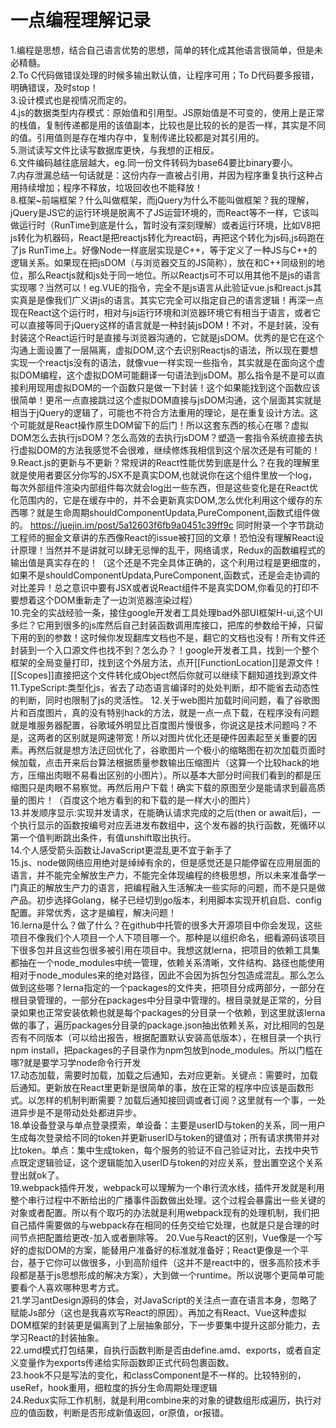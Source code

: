 # 一点编程理解记录

1.编程是思想，结合自己语言优势的思想，简单的转化成其他语言很简单，但是未必精髓。  
2.To C代码做错误处理的时候多输出默认值，让程序可用；To D代码要多报错，明确错误，及时stop！  
3.设计模式也是视情况而定的。  
4.js的数据类型内存模式：原始值和引用型。JS原始值是不可变的，使用上是正常的栈值，复制传递都是用的该值副本，比较也是比较的长的是否一样，其实是不同的值。引用值则是存在堆内存中，复制传递比较都是对其引用的。  
5.测试读写文件比读写数据库更快，与我想的正相反。  
6.文件编码越往底层越大，eg.同一份文件转码为base64要比binary要小。  
7.内存泄漏总结一句话就是：这份内存一直被占引用，并因为程序重复执行这种占用持续增加；程序不释放，垃圾回收也不能释放！  
8.框架~前端框架？什么叫做框架，而jQuery为什么不能叫做框架？我的理解，jQuery是JS它的运行环境是脱离不了JS运营环境的，而React等不一样，它该叫做运行时（RunTime到底是什么，暂时没有深刻理解）或者运行环境，比如V8把js转化为机器码，React是把reactjs转化为react码，再把这个转化为js码,js码跑在了js RunTime上。好像Node一样底层实现是C++，等于定义了一种JS与C++的逻辑关系。如果现在把jsDOM（与浏览器交互的JS简称），放在和C++同级别的地位，那么Reactjs就和js处于同一地位。所以Reactjs可不可以用其他不是js的语言实现哪？当然可以！eg.VUE的指令，完全不是js语言从此验证vue.js和react.js其实真是是像我们广义讲js的语言。其实它完全可以指定自己的语言逻辑！再深一点现在React这个运行时，相对与js运行环境和浏览器环境它有相当于语言，或者它可以直接等同于jQuery这样的语言就是一种封装jsDOM！不对，不是封装，没有封装这个React运行时是直接与浏览器沟通的，它就是jsDOM。优秀的是它在这个沟通上面设置了一层隔离，虚拟DOM,这个去识别Reactjs的语法，所以现在要想实现一个reactjs没有的语法，就像vue一样实现一些指令，其实就是在面向这个虚拟DOM编程，这个虚拟DOM可能翻译一句语法到jsDOM。那么指令是不是可以直接利用现用虚拟DOM的一个函数只是做一下封装！这个如果能找到这个函数应该很简单！更吊一点直接跳过这个虚拟DOM直接与jsDOM沟通，这个层面其实就是相当于jQuery的逻辑了，可能也不符合方法重用的理论，是在重复设计方法。这个可能就是React操作原生DOM留下的后门！所以这套东西的核心在哪？虚拟DOM怎么去执行jsDOM？怎么高效的去执行jsDOM？塑造一套指令系统直接去执行虚拟DOM的方法我感觉不会很难，继续修炼我相信到这个层次还是有可能的！  
9.React.js的更新与不更新？常规讲的React性能优势到底是什么？在我的理解里就是使用者要区分你写的JSX不是真实DOM,也就说你在这个组件里放一个log，每次外部组件渲染内部组件每次就会log出一些东西，但是这些变化是在React优化范围内的，它是在缓存中的，并不会更新真实DOM,怎么优化利用这个缓存的东西哪？就是生命周期shouldComponentUpdata,PureComponent,函数式组件做的。 https://juejin.im/post/5a12603f6fb9a0451c39ff9c 同时附录一个字节跳动工程师的掘金文章讲的东西像React的issue被打回的文章！恐怕没有理解React设计原理！当然并不是讲就可以肆无忌惮的乱干，网络请求，Redux的函数编程式的输出值是真实存在的！（这个还是不完全具体正确的，这个利用过程是更细度的，如果不是shouldComponentUpdata,PureComponent,函数式，还是会走协调的对比差异！总之意识中要有JSX或者说React组件不是真实DOM,你看见的打印不要想着这个DOM重新走了一边浏览器渲染过程）  
10.完全的实战经验一条，接住google开发者工具处理bad外部UI框架H-ui,这个UI多烂？它用到很多的js库然后自己封装函数调用库接口，把库的参数给干掉，只留下用的到的参数！这时候你发现翻库文档也不是，翻它的文档也没有！所有文件还封装到一个入口源文件也找不到？怎么办？！google开发者工具，找到一个整个框架的全局变量打印，找到这个外层方法，点开[[FunctionLocation]]是源文件！[[Scopes]]直接把这个文件转化成Object然后你就可以继续下翻知道找到源文件    
11.TypeScript:类型化js，省去了动态语言编译时的处处判断，却不能省去动态性的判断，同时也限制了js的灵活性。
12.关于web图片加载时间问题，看了谷歌图片和百度图片，真的没有特别hack的方法，就是一点一点下载，在程序没有问题就是堆服务器配置，谷歌域外明显比百度图片慢很多，你说这是技术问题吗？不是，这两者的区别就是网速带宽！所以对图片优化还是硬件因素起至关重要的因素。再然后就是想方法迂回优化了，谷歌图片一个极小的缩略图在初次加载页面时候加载，点击开来后台算法根据质量参数输出压缩图片（这算一个比较hack的地方，压缩出肉眼不易看出区别的小图片）。所以基本大部分时间我们看到的都是压缩图只是肉眼不易察觉。再然后用户下载！确实下载的原图至少是能请求到最高质量的图片！（百度这个地方看到的和下载的是一样大小的图片）  
13.并发顺序显示:实现并发请求，在能确认请求完成的之后(then or await后)，一个执行显示的函数按编号对应丢进发布数组中，这个发布器的执行函数，死循环以第一个值判断跳出条件，有值unshift取出执行。  
14.个人感受箭头函数让JavaScript更混乱更不宜于新手了   
15.js、node做网络应用绝对是绰绰有余的，但是感觉还是只能停留在应用层面的语言，并不能完全解放生产力，不能完全体现编程的终极思想，所以未来准备学一门真正的解放生产力的语言，把编程融入生活解决一些实际的问题，而不是只是做产品。初步选择Golang，梯子已经切到go版本，利用脚本实现开机自启、config配置。非常优秀，这才是编程，解决问题！  
16.lerna是什么？做了什么？在github中托管的很多大开源项目中你会发现，这些项目不像我们个人项目一个人下项目哪一个。那种是以组织命名，细看源码该项目下很多包并且这些包很多被引用在项目中。我想这就lerna，把项目的依赖工具集都抽在一个node_modules中统一管理，依赖关系清晰，文件结构、路径也能使用相对于node_modules来的绝对路径，因此不会因为拆包分包造成混乱。那么怎么做到这些哪？lerna指定的一个packages的文件夹，把项目分成两部分，一部分在根目录管理的，一部分在packages中分目录中管理的。根目录就是正常的，分目录如果也正常安装依赖也就是每个packages的分目录一个依赖，到这里就该lerna做的事了，遍历packages分目录的package.json抽出依赖关系，对比相同的包是否有不同版本（可以给出报告，根据配置默认安装高低版本），在根目录一个执行npm install，把packages的子目录作为npm包放到node_modules。所以门槛在哪?就是要学习学node命令行开发   
17.动态加载，需要时加载，加载之后通知，去对应更新。关键点：需要时，加载后通知。更新放在React里更新是很简单的事，放在正常的程序中应该是函数形式。以怎样的机制判断需要？加载后通知接回调或者订阅？这里就有一个事，一处进异步是不是带动处处都进异步。  
18.单设备登录与单点登录摸索，单设备：主要是userID与token的关系，同一用户生成每次登录给不同的token并更新userID与token的键值对；所有请求携带并对比token。单点：集中生成token，每个服务的验证不自己验证对比，去找中央节点既定逻辑验证，这个逻辑能加入userID与token的对应关系，登出置空这个关系登出就ok了。  
19.webpack插件开发，webpack可以理解为一个串行流水线，插件开发就是利用整个串行过程中不断给出的广播事件函数做出处理。这个过程会暴露出一些关键的对象或者配置。所以有个取巧的办法就是利用webpack现有的处理机制，我们把自己插件需要做的与webpack存在相同的任务交给它处理，也就是只是合理的时间节点把配置给更改-加入或者删除等。
20.Vue与React的区别，Vue像是一个写好的虚拟DOM的方案，能替用户准备好的标准就准备好；React更像是一个平台，基于它你可以做很多，小到高阶组件（这并不是react中的，很多高阶技术手段都是基于js思想形成的解决方案），大到做一个runtime。所以说哪个更简单可能要看个人喜欢哪种思考方式。  
21.学习antDesign源码的体会，对JavaScript的关注点一直在语言本身，忽略了赋能Js部分（这也是我喜欢写React的原因）。再加之有React、Vue这种虚拟DOM框架的封装更是偏离到了上层抽象部分，下一步要集中提升这部分能力，去学习React的封装抽象。  
22.umd模式打包结果，自执行函数判断是否由define.amd、exports，或者自定义变量作为exports传递给实际函数即正式代码包裹函数。  
23.hook不只是写法的变化，和classComponent是不一样的。比较特别的，useRef，hook重用，细粒度的拆分生命周期处理逻辑  
24.Redux实际工作机制，就是利用combine来的对象的键数组形成遍历，执行对应的值函数，判断是否形成新值返回，or原值，or报错。  
